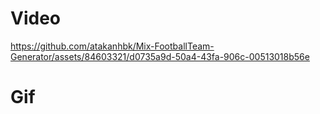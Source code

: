 <h1>Video</h1>
 


https://github.com/atakanhbk/Mix-FootballTeam-Generator/assets/84603321/d0735a9d-50a4-43fa-906c-00513018b56e




<h1>Gif</h1>
